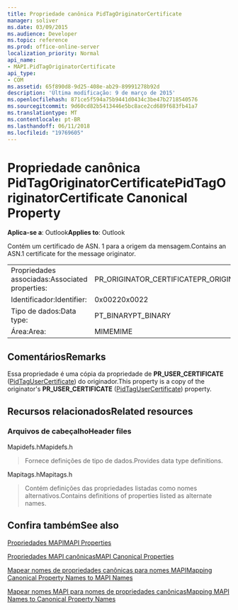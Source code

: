 ```yaml
---
title: Propriedade canônica PidTagOriginatorCertificate
manager: soliver
ms.date: 03/09/2015
ms.audience: Developer
ms.topic: reference
ms.prod: office-online-server
localization_priority: Normal
api_name:
- MAPI.PidTagOriginatorCertificate
api_type:
- COM
ms.assetid: 65f890d8-9d25-408e-ab29-89991278b92d
description: 'Última modificação: 9 de março de 2015'
ms.openlocfilehash: 871ce5f594a75b9441d0434c3be47b2718540576
ms.sourcegitcommit: 9d60cd82b5413446e5bc8ace2cd689f683fb41a7
ms.translationtype: MT
ms.contentlocale: pt-BR
ms.lasthandoff: 06/11/2018
ms.locfileid: "19769605"
---
```

# <a name="pidtagoriginatorcertificate-canonical-property"></a><span data-ttu-id="ae23f-103">Propriedade canônica PidTagOriginatorCertificate</span><span class="sxs-lookup"><span data-stu-id="ae23f-103">PidTagOriginatorCertificate Canonical Property</span></span>

  
  
<span data-ttu-id="ae23f-104">**Aplica-se a**: Outlook</span><span class="sxs-lookup"><span data-stu-id="ae23f-104">**Applies to**: Outlook</span></span> 
  
<span data-ttu-id="ae23f-105">Contém um certificado de ASN. 1 para a origem da mensagem.</span><span class="sxs-lookup"><span data-stu-id="ae23f-105">Contains an ASN.1 certificate for the message originator.</span></span>
  
|||
|:-----|:-----|
|<span data-ttu-id="ae23f-106">Propriedades associadas:</span><span class="sxs-lookup"><span data-stu-id="ae23f-106">Associated properties:</span></span>  <br/> |<span data-ttu-id="ae23f-107">PR_ORIGINATOR_CERTIFICATE</span><span class="sxs-lookup"><span data-stu-id="ae23f-107">PR_ORIGINATOR_CERTIFICATE</span></span>  <br/> |
|<span data-ttu-id="ae23f-108">Identificador:</span><span class="sxs-lookup"><span data-stu-id="ae23f-108">Identifier:</span></span>  <br/> |<span data-ttu-id="ae23f-109">0x0022</span><span class="sxs-lookup"><span data-stu-id="ae23f-109">0x0022</span></span>  <br/> |
|<span data-ttu-id="ae23f-110">Tipo de dados:</span><span class="sxs-lookup"><span data-stu-id="ae23f-110">Data type:</span></span>  <br/> |<span data-ttu-id="ae23f-111">PT_BINARY</span><span class="sxs-lookup"><span data-stu-id="ae23f-111">PT_BINARY</span></span>  <br/> |
|<span data-ttu-id="ae23f-112">Área:</span><span class="sxs-lookup"><span data-stu-id="ae23f-112">Area:</span></span>  <br/> |<span data-ttu-id="ae23f-113">MIME</span><span class="sxs-lookup"><span data-stu-id="ae23f-113">MIME</span></span>  <br/> |
   
## <a name="remarks"></a><span data-ttu-id="ae23f-114">Comentários</span><span class="sxs-lookup"><span data-stu-id="ae23f-114">Remarks</span></span>

<span data-ttu-id="ae23f-115">Essa propriedade é uma cópia da propriedade de **PR_USER_CERTIFICATE** ([PidTagUserCertificate](pidtagusercertificate-canonical-property.md)) do originador.</span><span class="sxs-lookup"><span data-stu-id="ae23f-115">This property is a copy of the originator's **PR_USER_CERTIFICATE** ([PidTagUserCertificate](pidtagusercertificate-canonical-property.md)) property.</span></span>
  
## <a name="related-resources"></a><span data-ttu-id="ae23f-116">Recursos relacionados</span><span class="sxs-lookup"><span data-stu-id="ae23f-116">Related resources</span></span>

### <a name="header-files"></a><span data-ttu-id="ae23f-117">Arquivos de cabeçalho</span><span class="sxs-lookup"><span data-stu-id="ae23f-117">Header files</span></span>

<span data-ttu-id="ae23f-118">Mapidefs.h</span><span class="sxs-lookup"><span data-stu-id="ae23f-118">Mapidefs.h</span></span>
  
> <span data-ttu-id="ae23f-119">Fornece definições de tipo de dados.</span><span class="sxs-lookup"><span data-stu-id="ae23f-119">Provides data type definitions.</span></span>
    
<span data-ttu-id="ae23f-120">Mapitags.h</span><span class="sxs-lookup"><span data-stu-id="ae23f-120">Mapitags.h</span></span>
  
> <span data-ttu-id="ae23f-121">Contém definições das propriedades listadas como nomes alternativos.</span><span class="sxs-lookup"><span data-stu-id="ae23f-121">Contains definitions of properties listed as alternate names.</span></span>
    
## <a name="see-also"></a><span data-ttu-id="ae23f-122">Confira também</span><span class="sxs-lookup"><span data-stu-id="ae23f-122">See also</span></span>



[<span data-ttu-id="ae23f-123">Propriedades MAPI</span><span class="sxs-lookup"><span data-stu-id="ae23f-123">MAPI Properties</span></span>](mapi-properties.md)
  
[<span data-ttu-id="ae23f-124">Propriedades MAPI canônicas</span><span class="sxs-lookup"><span data-stu-id="ae23f-124">MAPI Canonical Properties</span></span>](mapi-canonical-properties.md)
  
[<span data-ttu-id="ae23f-125">Mapear nomes de propriedades canônicas para nomes MAPI</span><span class="sxs-lookup"><span data-stu-id="ae23f-125">Mapping Canonical Property Names to MAPI Names</span></span>](mapping-canonical-property-names-to-mapi-names.md)
  
[<span data-ttu-id="ae23f-126">Mapear nomes MAPI para nomes de propriedades canônicas</span><span class="sxs-lookup"><span data-stu-id="ae23f-126">Mapping MAPI Names to Canonical Property Names</span></span>](mapping-mapi-names-to-canonical-property-names.md)

